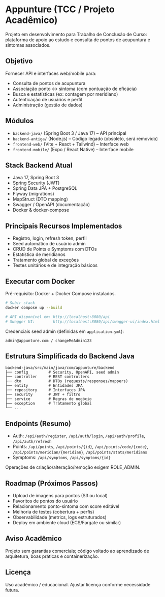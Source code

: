 # Appunture (TCC / Projeto Acadêmico)

Projeto em desenvolvimento para Trabalho de Conclusão de Curso: plataforma de apoio ao estudo e consulta de pontos de acupuntura e sintomas associados.

## Objetivo

Fornecer API e interfaces web/mobile para:

- Consulta de pontos de acupuntura
- Associação ponto ↔ sintoma (com pontuação de eficácia)
- Busca e estatísticas (ex: contagem por meridiano)
- Autenticação de usuários e perfil
- Administração (gestão de dados)

## Módulos

- `backend-java/` (Spring Boot 3 / Java 17) – API principal
- `backend-antiga/` (Node.js) – Código legado (obsoleto, será removido)
- `frontend-web/` (Vite + React + Tailwind) – Interface web
- `frontend-mobile/` (Expo / React Native) – Interface mobile

## Stack Backend Atual

- Java 17, Spring Boot 3
- Spring Security (JWT)
- Spring Data JPA + PostgreSQL
- Flyway (migrations)
- MapStruct (DTO mapping)
- Swagger / OpenAPI (documentação)
- Docker & docker-compose

## Principais Recursos Implementados

- Registro, login, refresh token, perfil
- Seed automático de usuário admin
- CRUD de Points e Symptoms com DTOs
- Estatística de meridianos
- Tratamento global de exceções
- Testes unitários e de integração básicos

## Executar com Docker

Pré-requisito: Docker + Docker Compose instalados.

```bash
# Subir stack
docker compose up --build

# API disponível em: http://localhost:8080/api
# Swagger UI:        http://localhost:8080/api/swagger-ui/index.html
```

Credenciais seed admin (definidas em `application.yml`):

```
admin@appunture.com / changeMeAdmin123
```

## Estrutura Simplificada do Backend Java

```
backend-java/src/main/java/com/appunture/backend
├── config         # Security, OpenAPI, seed admin
├── controller     # REST controllers
├── dto            # DTOs (requests/responses/mappers)
├── entity         # Entidades JPA
├── repository     # Interfaces JPA
├── security       # JWT + filtro
├── service        # Regras de negócio
├── exception      # Tratamento global
└── ...
```

## Endpoints (Resumo)

- Auth: `/api/auth/register`, `/api/auth/login`, `/api/auth/profile`, `/api/auth/refresh`
- Points: `/api/points`, `/api/points/{id}`, `/api/points/code/{code}`, `/api/points/meridian/{meridian}`, `/api/points/stats/meridians`
- Symptoms: `/api/symptoms`, `/api/symptoms/{id}`

Operações de criação/alteração/remoção exigem ROLE_ADMIN.

## Roadmap (Próximos Passos)

- Upload de imagens para pontos (S3 ou local)
- Favoritos de pontos do usuário
- Relacionamento ponto-sintoma com score editável
- Melhoria de testes (cobertura + perfis)
- Observabilidade (metrics, logs estruturados)
- Deploy em ambiente cloud (ECS/Fargate ou similar)

## Aviso Acadêmico

Projeto sem garantias comerciais; código voltado ao aprendizado de arquitetura, boas práticas e containerização.

## Licença

Uso acadêmico / educacional. Ajustar licença conforme necessidade futura.
